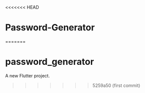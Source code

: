 <<<<<<< HEAD
# Password-Generator
=======
# password_generator

A new Flutter project.
>>>>>>> 5259a50 (first commit)

